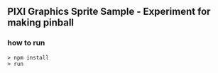 ## PIXI Graphics Sprite Sample - Experiment for making pinball

### how to run

```
> npm install
> run
```
